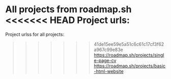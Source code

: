 All projects from roadmap.sh
<<<<<<< HEAD
Project urls: 
=======
Project urlss for all projects: 
>>>>>>> 41de15ee59e5a51c6c61c17cf3f62a967c99e83e
https://roadmap.sh/projects/single-page-cv
https://roadmap.sh/projects/basic-html-website
